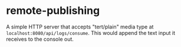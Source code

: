 # remote-publishing
A simple HTTP server that accepts "tert/plain" media type at `localhost:8080/api/logs/consume`.
This would append the text input it receives to the console out.
